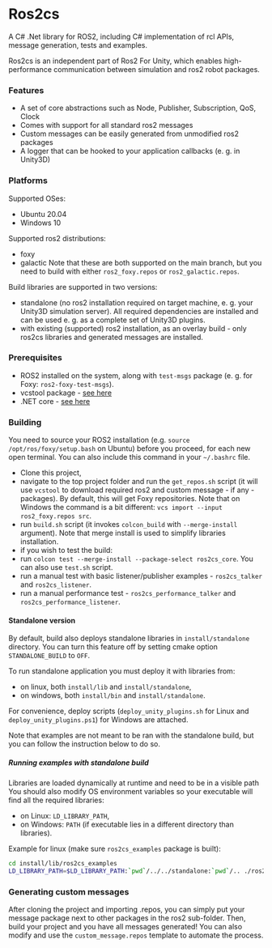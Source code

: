 Ros2cs
=============

A C# .Net library for ROS2, including C# implementation of rcl APIs, message generation, tests and examples.

Ros2cs is an independent part of Ros2 For Unity, which enables high-performance communication between simulation and ros2 robot packages.

### Features

- A set of core abstractions such as Node, Publisher, Subscription, QoS, Clock
- Comes with support for all standard ros2 messages
- Custom messages can be easily generated from unmodified ros2 packages
- A logger that can be hooked to your application callbacks (e. g. in Unity3D)

### Platforms

Supported OSes: 
- Ubuntu 20.04
- Windows 10

Supported ros2 distributions:
- foxy
- galactic
Note that these are both supported on the main branch, but you need to build with either `ros2_foxy.repos` or `ros2_galactic.repos`.

Build libraries are supported in two versions:
- standalone (no ros2 installation required on target machine, e. g. your Unity3D simulation server). All required dependencies are installed and can be used e. g. as a complete set of Unity3D plugins.
- with existing (supported) ros2 installation, as an overlay build - only ros2cs libraries and generated messages are installed.

### Prerequisites

*  ROS2 installed on the system, along with `test-msgs` package (e. g. for Foxy: `ros2-foxy-test-msgs`).
*  vcstool package - [see here](https://github.com/dirk-thomas/vcstool)
*  .NET core - [see here](https://www.microsoft.com/net/learn/get-started)

### Building

You need to source your ROS2 installation (e.g. `source /opt/ros/foxy/setup.bash` on Ubuntu) before you proceed, for each new open terminal. You can also include this command in your `~/.bashrc` file.

*  Clone this project,
*  navigate to the top project folder and run the `get_repos.sh` script (it will use `vcstool` to download required ros2 and custom message - if any - packages). By default, this will get Foxy repositories. Note that on Windows the command is a bit different: `vcs import --input ros2_foxy.repos src`.
*  run `build.sh` script (it invokes `colcon_build` with `--merge-install` argument). Note that merge install is used to simplify libraries installation.
*  if you wish to test the build:
  * run `colcon test --merge-install --package-select ros2cs_core`. You can also use `test.sh` script.
  * run a manual test with basic listener/publisher examples - `ros2cs_talker` and `ros2cs_listener`.
  * run a manual performance test - `ros2cs_performance_talker` and `ros2cs_performance_listener`.

#### Standalone version

By default, build also deploys standalone libraries in `install/standalone` directory. You can turn this feature off by setting cmake option `STANDALONE_BUILD` to `OFF`.

To run standalone application you must deploy it with libraries from:

* on linux, both `install/lib` and `install/standalone`,
* on windows, both `install/bin` and `install/standalone`.

For convenience, deploy scripts (`deploy_unity_plugins.sh` for Linux and `deploy_unity_plugins.ps1`) for Windows are attached.

Note that examples are not meant to be ran with the standalone build, but you can follow the instruction below to do so.

##### Running examples with standalone build

Libraries are loaded dynamically at runtime and need to be in a visible path You should also modify OS environment variables so your executable will find all the required libraries:

* on Linux: `LD_LIBRARY_PATH`,
* on Windows: `PATH` (if executable lies in a different directory than libraries).

Example for linux (make sure `ros2cs_examples` package is built):

```bash
cd install/lib/ros2cs_examples
LD_LIBRARY_PATH=$LD_LIBRARY_PATH:`pwd`/../../standalone:`pwd`/.. ./ros2cs_talker
```

### Generating custom messages

After cloning the project and importing .repos, you can simply put your message package next to other packages in the ros2 sub-folder. Then, build your project and you have all messages generated! You can also modify and use the `custom_message.repos` template to automate the process.
